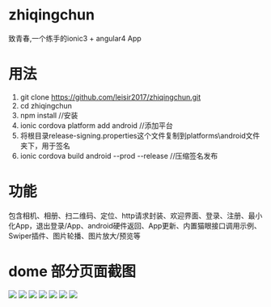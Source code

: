 # zhiqingchun
致青春,一个练手的ionic3 + angular4 App
# 用法
1. git clone https://github.com/leisir2017/zhiqingchun.git
2. cd zhiqingchun
3. npm install //安装
4. ionic cordova platform add android //添加平台
5. 将根目录release-signing.properties这个文件复制到platforms\android文件夹下，用于签名
6. ionic cordova build android --prod --release //压缩签名发布
# 功能
包含相机、相册、扫二维码、定位、http请求封装、欢迎界面、登录、注册、最小化App，退出登录/App、android硬件返回、App更新、内置猫眼接口调用示例、Swiper插件、图片轮播、图片放大/预览等
# dome 部分页面截图
<img src="./src/assets/demo/home2.png">
<img src="./src/assets/demo/movie.png">
<img src="./src/assets/demo/movieinfo.png">
<img src="./src/assets/demo/login.png">
<img src="./src/assets/demo/list.png">
<img src="./src/assets/demo/add.png">
<img src="./src/assets/demo/person.png">